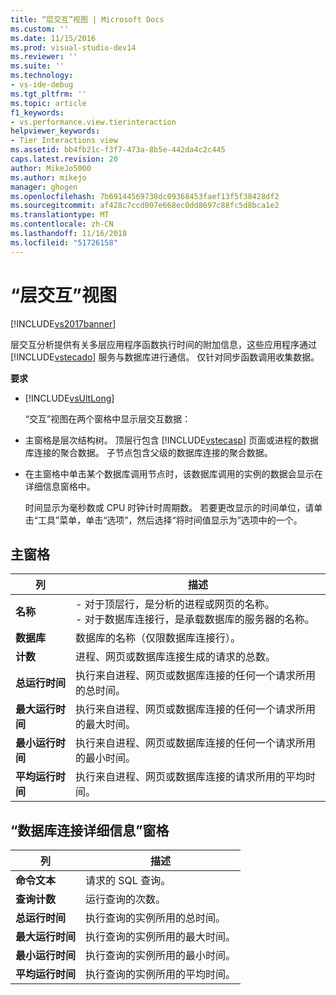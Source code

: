 ```yaml
---
title: “层交互”视图 | Microsoft Docs
ms.custom: ''
ms.date: 11/15/2016
ms.prod: visual-studio-dev14
ms.reviewer: ''
ms.suite: ''
ms.technology:
- vs-ide-debug
ms.tgt_pltfrm: ''
ms.topic: article
f1_keywords:
- vs.performance.view.tierinteraction
helpviewer_keywords:
- Tier Interactions view
ms.assetid: bb4fb21c-f3f7-473a-8b5e-442da4c2c445
caps.latest.revision: 20
author: MikeJo5000
ms.author: mikejo
manager: ghogen
ms.openlocfilehash: 7b69144569738dc09368453faef13f5f38428df2
ms.sourcegitcommit: af428c7ccd007e668ec0dd8697c88fc5d8bca1e2
ms.translationtype: MT
ms.contentlocale: zh-CN
ms.lasthandoff: 11/16/2018
ms.locfileid: "51726158"
---
```

# <a name="tier-interactions-view"></a>“层交互”视图
[!INCLUDE[vs2017banner](../includes/vs2017banner.md)]

层交互分析提供有关多层应用程序函数执行时间的附加信息，这些应用程序通过 [!INCLUDE[vstecado](../includes/vstecado-md.md)] 服务与数据库进行通信。 仅针对同步函数调用收集数据。  
  
 **要求**  
  
- [!INCLUDE[vsUltLong](../includes/vsultlong-md.md)]  
  
  “交互”视图在两个窗格中显示层交互数据：  
  
- 主窗格是层次结构树。 顶层行包含 [!INCLUDE[vstecasp](../includes/vstecasp-md.md)] 页面或进程的数据库连接的聚合数据。 子节点包含父级的数据库连接的聚合数据。  
  
- 在主窗格中单击某个数据库调用节点时，该数据库调用的实例的数据会显示在详细信息窗格中。  
  
  时间显示为毫秒数或 CPU 时钟计时周期数。 若要更改显示的时间单位，请单击“工具”菜单，单击“选项”，然后选择“将时间值显示为”选项中的一个。  
  
## <a name="master-pane"></a>主窗格  
  
|列|描述|  
|------------|-----------------|  
|**名称**|-   对于顶层行，是分析的进程或网页的名称。<br />-   对于数据库连接行，是承载数据库的服务器的名称。|  
|**数据库**|数据库的名称（仅限数据库连接行）。|  
|**计数**|进程、网页或数据库连接生成的请求的总数。|  
|**总运行时间**|执行来自进程、网页或数据库连接的任何一个请求所用的总时间。|  
|**最大运行时间**|执行来自进程、网页或数据库连接的任何一个请求所用的最大时间。|  
|**最小运行时间**|执行来自进程、网页或数据库连接的任何一个请求所用的最小时间。|  
|**平均运行时间**|执行来自进程、网页或数据库连接的请求所用的平均时间。|  
  
## <a name="database-connection-details-pane"></a>“数据库连接详细信息”窗格  
  
|列|描述|  
|------------|-----------------|  
|**命令文本**|请求的 SQL 查询。|  
|**查询计数**|运行查询的次数。|  
|**总运行时间**|执行查询的实例所用的总时间。|  
|**最大运行时间**|执行查询的实例所用的最大时间。|  
|**最小运行时间**|执行查询的实例所用的最小时间。|  
|**平均运行时间**|执行查询的实例所用的平均时间。|



